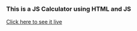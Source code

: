 ### This is a JS Calculator using HTML and JS

[Click here to see it live](https://hrodriguez007.github.io/jsCalculator2/)
